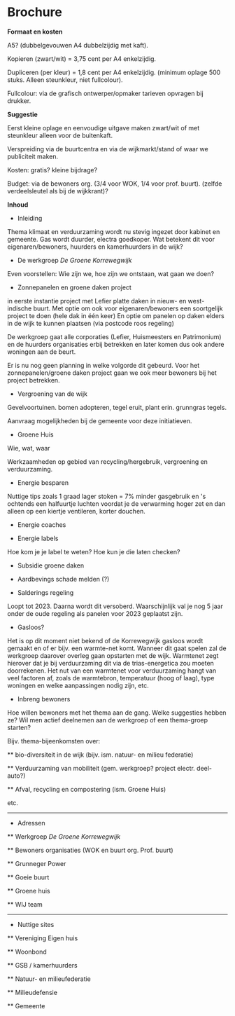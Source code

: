 # Brochure

**Formaat en kosten**

A5? (dubbelgevouwen A4 dubbelzijdig met kaft). 

Kopieren (zwart/wit) = 3,75 cent per A4 enkelzijdig.

Dupliceren (per kleur) = 1,8 cent per A4 enkelzijdig. (minimum oplage 500 stuks. Alleen steunkleur, niet fullcolour).

Fullcolour: via de grafisch ontwerper/opmaker tarieven opvragen bij drukker.

**Suggestie**

Eerst kleine oplage en eenvoudige uitgave maken zwart/wit of met steunkleur alleen voor de buitenkaft.

Verspreiding via de buurtcentra en via de wijkmarkt/stand of waar we publiciteit maken.

Kosten: gratis? kleine bijdrage?

Budget: via de bewoners org. (3/4 voor WOK, 1/4 voor prof. buurt). (zelfde verdeelsleutel als bij de wijkkrant)?

**Inhoud**

* Inleiding

Thema klimaat en verduurzaming wordt nu stevig ingezet door kabinet en gemeente. Gas wordt duurder, electra goedkoper. Wat betekent dit voor eigenaren/bewoners, huurders en kamerhuurders in de wijk?

* De werkgroep *De Groene Korrewegwijk*

Even voorstellen: Wie zijn we, hoe zijn we ontstaan, wat gaan we doen?

* Zonnepanelen en groene daken project

in eerste instantie project met Lefier platte daken in nieuw- en west-indische buurt. 
Met optie om ook voor eigenaren/bewoners een soortgelijk project te doen (hele dak in één keer)
En optie om panelen op daken elders in de wijk te kunnen plaatsen (via postcode roos regeling)

De werkgroep gaat alle corporaties (Lefier, Huismeesters en Patrimonium) en de huurders organisaties erbij betrekken en later komen dus ook andere woningen aan de beurt.

Er is nu nog geen planning in welke volgorde dit gebeurd. Voor het zonnepanelen/groene daken project gaan we ook meer bewoners bij het project betrekken.

* Vergroening van de wijk

Gevelvoortuinen. bomen adopteren, tegel eruit, plant erin. grunngras tegels.

Aanvraag mogelijkheden bij de gemeente voor deze initiatieven.

* Groene Huis

Wie, wat, waar

Werkzaamheden op gebied van recycling/hergebruik, vergroening en verduurzaming.

* Energie besparen

Nuttige tips zoals 1 graad lager stoken = 7% minder gasgebruik en 's ochtends een halfuurtje luchten voordat je de verwarming hoger zet en dan alleen op een kiertje ventileren, korter douchen.

* Energie coaches

* Energie labels

Hoe kom je je label te weten? Hoe kun je die laten checken?

* Subsidie groene daken

* Aardbevings schade melden (?)

* Salderings regeling

Loopt tot 2023. Daarna wordt dit versoberd. Waarschijnlijk val je nog 5 jaar onder de oude regeling als panelen voor 2023 geplaatst zijn.

* Gasloos?

Het is op dit moment niet bekend of de Korrewegwijk gasloos wordt gemaakt en of er bijv. een warmte-net komt. Wanneer dit gaat spelen zal de werkgroep daarover overleg gaan opstarten met de wijk. Warmtenet zegt hierover dat je bij verduurzaming dit via de trias-energetica zou moeten doorrekenen. Het nut van een warmtenet voor verduurzaming hangt van veel factoren af, zoals de warmtebron, temperatuur (hoog of laag), type woningen en welke aanpassingen nodig zijn, etc. 

* Inbreng bewoners

Hoe willen bewoners met het thema aan de gang. Welke suggesties hebben ze? Wil men actief deelnemen aan de werkgroep of een thema-groep starten?

Bijv. thema-bijeenkomsten over:

** bio-diversiteit in de wijk (bijv. ism. natuur- en milieu federatie)

** Verduurzaming van mobiliteit  (gem. werkgroep? project electr. deel-auto?)

** Afval, recycling en compostering (ism. Groene Huis)

etc.

---

* Adressen

** Werkgroep *De Groene Korrewegwijk*

** Bewoners organisaties (WOK en buurt org. Prof. buurt)

** Grunneger Power

** Goeie buurt

** Groene huis

** WIJ team

---

* Nuttige sites

** Vereniging Eigen huis

** Woonbond

** GSB / kamerhuurders

** Natuur- en milieufederatie

** Milieudefensie

** Gemeente
